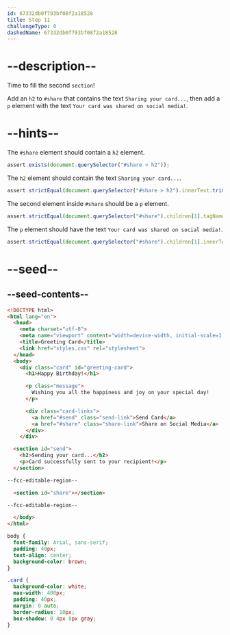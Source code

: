 ```yaml
---
id: 67332db0f793bf08f2a18528
title: Step 11
challengeType: 0
dashedName: 67332db0f793bf08f2a18528
---
```


# --description--

Time to fill the second `section`! 

Add an `h2` to `#share` that contains the text `Sharing your card...`, then add a `p` element with the text `Your card was shared on social media!`.

# --hints--

The `#share` element should contain a `h2` element.

```js
assert.exists(document.querySelector("#share > h2"));
```

The `h2` element should contain the text `Sharing your card...`.

```js
assert.strictEqual(document.querySelector("#share > h2").innerText.trim(), "Sharing your card...");
```

The second element inside `#share` should be a `p` element.

```js
assert.strictEqual(document.querySelector("#share").children[1].tagName, "P");
```

The `p` element should have the text `Your card was shared on social media!`.

```js
assert.strictEqual(document.querySelector("#share").children[1].innerText.trim(), "Your card was shared on social media!");
```

# --seed--

## --seed-contents--

```html
<!DOCTYPE html>
<html lang="en">
  <head>
    <meta charset="utf-8">
    <meta name="viewport" content="width=device-width, initial-scale=1.0">
    <title>Greeting Card</title>
    <link href="styles.css" rel="stylesheet">
  </head>
  <body>
    <div class="card" id="greeting-card">
      <h1>Happy Birthday!</h1>

      <p class="message">
        Wishing you all the happiness and joy on your special day!
      </p>

      <div class="card-links">
        <a href="#send" class="send-link">Send Card</a>
        <a href="#share" class="share-link">Share on Social Media</a>
      </div>
  	</div>

  <section id="send">
    <h2>Sending your card...</h2>
    <p>Card successfully sent to your recipient!</p>
  </section>

--fcc-editable-region--

  <section id="share"></section>

--fcc-editable-region--

  </body>
</html>

```

```css
body {
  font-family: Arial, sans-serif;
  padding: 40px;
  text-align: center;
  background-color: brown;
}

.card {
  background-color: white;
  max-width: 400px;
  padding: 40px;
  margin: 0 auto;
  border-radius: 10px;
  box-shadow: 0 4px 8px gray;
}

```
